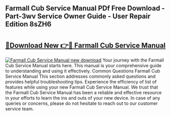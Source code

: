 ## Farmall Cub Service Manual PDf Free Download - Part-3wv Service Owner Guide - User Repair Edition 8sZH6

# <h2><a href="http://bc10006.oget.top/?id=Farmall+Cub+Service+Manual">🔗Download New 👉🔴 Farmall Cub Service Manual</a></h2>

[![Farmall Cub Service Manual new download](https://i.imgur.com/5g1atiW.png)](http://bc10006.oget.top/?id=Farmall+Cub+Service+Manual)
Your journey with the Farmall Cub Service Manual starts here. This manual is your comprehensive guide to understanding and using it effectively. Common Questions Farmall Cub Service Manual This section addresses commonly asked questions and provides helpful troubleshooting tips. Experience the efficiency of list of features while using your new Farmall Cub Service Manual. We trust that the Farmall Cub Service Manual has been a reliable and effective resource in your efforts to learn the ins and outs of your new device. In case of any queries or concerns, please do not hesitate to reach out to our customer service team.
